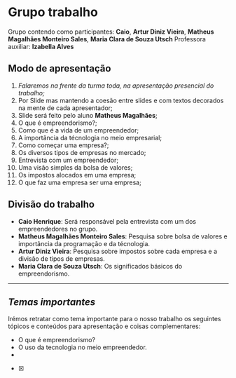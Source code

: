 # Grupo trabalho
Grupo contendo como participantes: **Caio**, **Artur Diniz Vieira**, **Matheus Magalhães Monteiro Sales**, **Maria Clara de Souza Utsch**
Professora auxiliar: **Izabella Alves**

## Modo de apresentação
1. *Falaremos na frente da turma toda, na apresentação presencial do trabalho;*
2. Por Slide mas mantendo a coesão entre slides e com textos decorados na mente de cada apresentador;
3. Slide será feito pelo aluno **Matheus Magalhães**;
1. O que é empreendorismo?;
2. Como que é a vida de um empreendedor;
3. A importância da técnologia no meio empresarial;
4. Como começar uma empresa?;
5. Os diversos tipos de empresas no mercado;
6. Entrevista com um empreendedor;
7. Uma visão simples da bolsa de valores;
8. Os impostos alocados em uma empresa;
9. O que faz uma empresa ser uma empresa;
## Divisão do trabalho
* **Caio Henrique**: Será responsável pela entrevista com um dos empreendedores no grupo.
* **Matheus Magalhães Monteiro Sales**: Pesquisa sobre bolsa de valores e importância da programação e da técnologia.
* **Artur Diniz Vieira**: Pesquisa sobre impostos sobre cada empresa e a divisão de tipos de empresas.
* **Maria Clara de Souza Utsch**: Os significados básicos do empreendorismo.
---
## ***Temas importantes***
Irémos retratar como tema importante para o nosso trabalho os seguintes tópicos e conteúdos para apresentação e coisas complementares:
* O que é empreendorismo?
* O uso da tecnologia no meio empreendedor.
* 
 - [x]